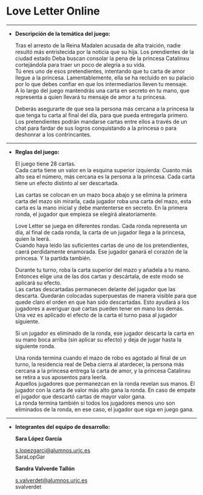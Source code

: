 # Love Letter Online

---
* **Descripción de la temática del juego:**  

  Tras el arresto de la Reina Madalen acusada de alta traición, nadie resultó más entristecida por la noticia que su hija.
  Los prendientes de la ciudad estado Deba buscan consolar la pena de la princesa Catalinxu cortejándola para traer un poco de alegría a su vida.  
  Tú eres uno de esos pretendientes, intentando que tu carta de amor llegue a la princesa. Lamentablemente, ella se ha recluido en su palacio por lo que debes confiar en que los intermediarios lleven tu mensaje.  
  A lo largo del juego mantendrás una carta en secreto en tu mano, que representa a quien llevará tu mensaje de amor a tu princesa.  
  
  Deberás asegurarte de que sea la persona más cercana a la princesa la que tenga tu carta al final del día, para que pueda entregarla primero.  
  Los pretendientes podrán mandarse cartas entre ellos a través de un chat para fardar de sus logros conquistando a la princesa o para deshonrar a los contrincantes.
    
---
  * **Reglas del juego:**    
     
     El juego tiene 28 cartas.  
     Cada carta tiene un valor en la esquina superior izquierda: Cuanto más alto sea el número, más cercana es la persona a la princesa. Cada carta tiene un efecto distinto al ser descartada.   
     
     Las cartas se colocan en un mazo boca abajo y se elimina la primera carta del mazo sin mirarla, cada jugador roba una carta del mazo, esta carta es la mano inicial y debe mantenterse en secreto. En la primera ronda, el jugador que empieza se elegirá aleatoriamente.  
       
     Love Letter se juega en diferentes rondas. Cada ronda representa un día, al final de cada ronda, la carta de un jugador llega a la princesa, quien la leerá.  
     Cuando haya leido las suficientes cartas de uno de los pretendientes, caerá perdidamente enamorada. Ese jugador ganará el corazón de la princesa. Y la partida también.    
     
     Durante tu turno, roba la carta superior del mazo y añadela a tu mano. Entonces elige una de las dos cartas y descártala, de este modo se aplicará su efecto.  
     Las cartas descartadas permanecen delante del jugador que las descarta. Quedarán colocadas superpuestas de manera visible para que quede claro el orden en que han sido descartadas. Esto ayudará a los jugadores a averiguar qué cartas pueden tener en mano los demás.  
     Una vez es aplicado el efecto de la carta el turno pasa al jugador siguiente.  
     
     Si un jugador es eliminado de la ronda, ese jugador descarta la carta en su mano boca arriba (sin aplicar su efecto) y deja de jugar hasta la siguiente ronda.    
       
     Una ronda termina cuando el mazo de robo es agotado al final de un turno, la residencia real de Deba cierra al atardecer, la persona más cercana a la princesa entrega la carta de amor, y la princesa Catalinxu se retira a sus aposentos para leerla.  
     Aquellos jugadores que permanezcan en la ronda revelan sus manos. El jugador con la carta de valor más alto gana la ronda. En caso de empate el jugador que descartó cartas de mayor valor gana.  
     La ronda termina también si todos los jugadores menos uno son eliminados de la ronda, en ese caso, el jugador que siga en juego gana.
       
---
* **Integrantes del equipo de desarrollo:**

    **Sara López García**
    
    s.lopezgarci@alumnos.urjc.es  
    SaraLopGar   
      
    **Sandra Valverde Tallón**
    
    s.valverdet@alumnos.urjc.es  
    svalverdet
